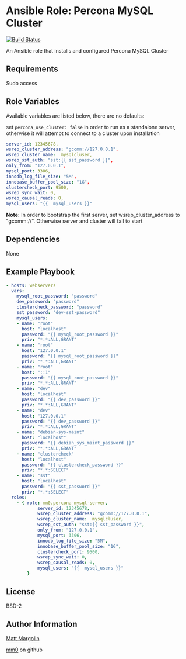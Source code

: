 Ansible Role: Percona MySQL Cluster
===

[![Build Status](https://travis-ci.org/mm0/ansible-role-percona-mysql-server.svg?branch=master)](https://travis-ci.org/mm0/ansible-role-percona-mysql-server)

An Ansible role that installs and configured Percona MySQL Cluster

Requirements
---

Sudo access

Role Variables
---

Available variables are listed below, there are no defaults:

set `percona_use_cluster: false` in order to run as a standalone server, otherwise it will attempt to connect to a cluster upon installation


```yml
server_id: 12345678,
wsrep_cluster_address: "gcomm://127.0.0.1",
wsrep_cluster_name:  mysqlcluser,
wsrep_sst_auth: "sst:{{ sst_password }}",
only_from: "127.0.0.1",
mysql_port: 3306,
innodb_log_file_size: "5M",
innobase_buffer_pool_size: "1G",
clustercheck_port: 9500,
wsrep_sync_wait: 0,
wsrep_causal_reads: 0,
mysql_users: "{{  mysql_users }}"
```

**Note:** In order to bootstrap the first server, set wsrep_cluster_address to "gcomm://".  Otherwise server and cluster will fail to start


Dependencies
---

None 

Example Playbook
---

```yml
- hosts: webservers
  vars:
    mysql_root_password: "password"
    dev_password: "password"
    clustercheck_password: "password"
    sst_password: "dev-sst-password"
    mysql_users:
    - name: "root"
      host: "localhost"
      password: "{{ mysql_root_password }}"
      priv: "*.*:ALL,GRANT"
    - name: "root"
      host: "127.0.0.1"
      password: "{{ mysql_root_password }}"
      priv: "*.*:ALL,GRANT"
    - name: "root"
      host: "::1"
      password: "{{ mysql_root_password }}"
      priv: "*.*:ALL,GRANT"
    - name: "dev"
      host: "localhost"
      password: "{{ dev_password }}"
      priv: "*.*:ALL,GRANT"
    - name: "dev"
      host: "127.0.0.1"
      password: "{{ dev_password }}"
      priv: "*.*:ALL,GRANT"
    - name: "debian-sys-maint"
      host: "localhost"
      password: "{{ debian_sys_maint_password }}"
      priv: "*.*:ALL,GRANT"
    - name: "clustercheck"
      host: "localhost"
      password: "{{ clustercheck_password }}"
      priv: "*.*:SELECT"
    - name: "sst"
      host: "localhost"
      password: "{{ sst_password }}"
      priv: "*.*:SELECT"
  roles:
    - { role: mm0.percona-mysql-server,
            server_id: 12345678,
            wsrep_cluster_address: "gcomm://127.0.0.1",
            wsrep_cluster_name:  mysqlcluser,
            wsrep_sst_auth: "sst:{{ sst_password }}",
            only_from: "127.0.0.1",
            mysql_port: 3306,
            innodb_log_file_size: "5M",
            innobase_buffer_pool_size: "1G",
            clustercheck_port: 9500,
            wsrep_sync_wait: 0,
            wsrep_causal_reads: 0,
            mysql_users: "{{  mysql_users }}"
        }
```

License
---------------

BSD-2

Author Information
------------------

[Matt Margolin](mailto:matt.margolin@gmail.com)

[mm0](https://github.com/mm0) on github
